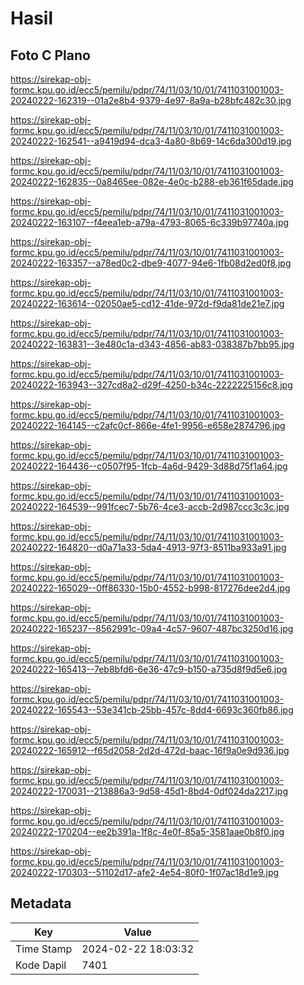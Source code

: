 # Hasil

## Foto C Plano

https://sirekap-obj-formc.kpu.go.id/ecc5/pemilu/pdpr/74/11/03/10/01/7411031001003-20240222-162319--01a2e8b4-9379-4e97-8a9a-b28bfc482c30.jpg

https://sirekap-obj-formc.kpu.go.id/ecc5/pemilu/pdpr/74/11/03/10/01/7411031001003-20240222-162541--a9419d94-dca3-4a80-8b69-14c6da300d19.jpg

https://sirekap-obj-formc.kpu.go.id/ecc5/pemilu/pdpr/74/11/03/10/01/7411031001003-20240222-162835--0a8465ee-082e-4e0c-b288-eb361f65dade.jpg

https://sirekap-obj-formc.kpu.go.id/ecc5/pemilu/pdpr/74/11/03/10/01/7411031001003-20240222-163107--f4eea1eb-a79a-4793-8065-6c339b97740a.jpg

https://sirekap-obj-formc.kpu.go.id/ecc5/pemilu/pdpr/74/11/03/10/01/7411031001003-20240222-163357--a78ed0c2-dbe9-4077-94e6-1fb08d2ed0f8.jpg

https://sirekap-obj-formc.kpu.go.id/ecc5/pemilu/pdpr/74/11/03/10/01/7411031001003-20240222-163614--02050ae5-cd12-41de-972d-f9da81de21e7.jpg

https://sirekap-obj-formc.kpu.go.id/ecc5/pemilu/pdpr/74/11/03/10/01/7411031001003-20240222-163831--3e480c1a-d343-4856-ab83-038387b7bb95.jpg

https://sirekap-obj-formc.kpu.go.id/ecc5/pemilu/pdpr/74/11/03/10/01/7411031001003-20240222-163943--327cd8a2-d29f-4250-b34c-2222225156c8.jpg

https://sirekap-obj-formc.kpu.go.id/ecc5/pemilu/pdpr/74/11/03/10/01/7411031001003-20240222-164145--c2afc0cf-866e-4fe1-9956-e658e2874796.jpg

https://sirekap-obj-formc.kpu.go.id/ecc5/pemilu/pdpr/74/11/03/10/01/7411031001003-20240222-164436--c0507f95-1fcb-4a6d-9429-3d88d75f1a64.jpg

https://sirekap-obj-formc.kpu.go.id/ecc5/pemilu/pdpr/74/11/03/10/01/7411031001003-20240222-164539--991fcec7-5b76-4ce3-accb-2d987ccc3c3c.jpg

https://sirekap-obj-formc.kpu.go.id/ecc5/pemilu/pdpr/74/11/03/10/01/7411031001003-20240222-164820--d0a71a33-5da4-4913-97f3-8511ba933a91.jpg

https://sirekap-obj-formc.kpu.go.id/ecc5/pemilu/pdpr/74/11/03/10/01/7411031001003-20240222-165029--0ff86330-15b0-4552-b998-817276dee2d4.jpg

https://sirekap-obj-formc.kpu.go.id/ecc5/pemilu/pdpr/74/11/03/10/01/7411031001003-20240222-165237--8562991c-09a4-4c57-9607-487bc3250d16.jpg

https://sirekap-obj-formc.kpu.go.id/ecc5/pemilu/pdpr/74/11/03/10/01/7411031001003-20240222-165413--7eb8bfd6-6e36-47c9-b150-a735d8f9d5e6.jpg

https://sirekap-obj-formc.kpu.go.id/ecc5/pemilu/pdpr/74/11/03/10/01/7411031001003-20240222-165543--53e341cb-25bb-457c-8dd4-6693c360fb86.jpg

https://sirekap-obj-formc.kpu.go.id/ecc5/pemilu/pdpr/74/11/03/10/01/7411031001003-20240222-165912--f65d2058-2d2d-472d-baac-16f9a0e9d936.jpg

https://sirekap-obj-formc.kpu.go.id/ecc5/pemilu/pdpr/74/11/03/10/01/7411031001003-20240222-170031--213886a3-9d58-45d1-8bd4-0df024da2217.jpg

https://sirekap-obj-formc.kpu.go.id/ecc5/pemilu/pdpr/74/11/03/10/01/7411031001003-20240222-170204--ee2b391a-1f8c-4e0f-85a5-3581aae0b8f0.jpg

https://sirekap-obj-formc.kpu.go.id/ecc5/pemilu/pdpr/74/11/03/10/01/7411031001003-20240222-170303--51102d17-afe2-4e54-80f0-1f07ac18d1e9.jpg


## Metadata

| Key        | Value               |
| ---------- | ------------------- |
| Time Stamp | 2024-02-22 18:03:32 |
| Kode Dapil | 7401                |



